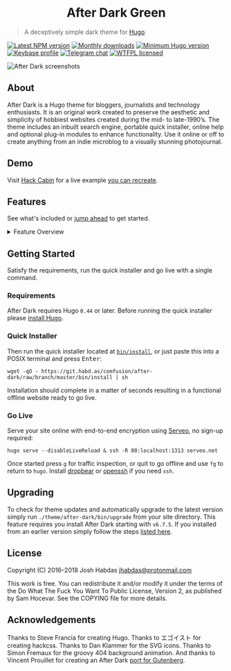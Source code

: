 <h1 align="center">After Dark Green</h1>

> A deceptively simple dark theme for [Hugo].

[![Latest NPM version](https://img.shields.io/npm/v/after-dark.svg?style=flat-square)](https://www.npmjs.com/package/after-dark)
[![Monthly downloads](https://img.shields.io/npm/dm/after-dark.svg?style=flat-square)](https://www.npmjs.com/package/after-dark)
[![Minimum Hugo version](https://img.shields.io/badge/hugo->%3D%200.44-FF4088.svg?style=flat-square)](https://gohugo.io)
[![Keybase profile](https://img.shields.io/badge/pm-keybase-4c8eff.svg?style=flat-square&longCache=true)](https://keybase.io/jhabdas)
[![Telegram chat](https://img.shields.io/badge/chat-telegram-32AFED.svg?style=flat-square&longCache=true)][1]
[![WTFPL licensed](https://img.shields.io/npm/l/after-dark.svg?style=flat-square&longCache=true)](https://git.habd.as/comfusion/after-dark/src/branch/master/COPYING)

![After Dark screenshots](https://git.habd.as/comfusion/after-dark/raw/branch/master/images/docs/minimal-mac.png)

## About

After Dark is a Hugo theme for bloggers, journalists and technology enthusiasts. It is an original work created to preserve the aesthetic and simplicity of hobbiest websites created during the mid- to late-1990’s. The theme includes an inbuilt search engine, portable quick installer, online help and optional plug-in modules to enhance functionality. Use it online or off to create anything from an indie microblog to a visually stunning photojournal.

## Demo

Visit [Hack Cabin](https://hackcabin.com) for a live example [you can recreate](https://go.habd.as/zero-to-http-2).

## Features

See what's included or [jump ahead](#getting-started) to get started.

<details>
<summary>Feature Overview</summary>

Feature | Summary
--------|--------
Quick Installer | One command is all you need to get started with After Dark.
Online Help | Learn to use the theme with convenient help from within your site.
Module System | Add functionality with prebuilt modules designed to compliment your site.
Section Menu | Display an accessible site-wide navigation with links to content sections.
Display Variants | Customize look-and-feel with one of eight included display variations.
Custom Styles | Add to, adjust or disable theme styles for complete design control.
Trim Color | Define how user agents should display the border around your site.
SVG Favicon | Help push browser standards forward by decorating your site with an SVG favicon.
Fuzzy Search | Find and share indexable content anywhere on your site. No registration required.
Code Highlighter | Highlight code in over 160 languages without requiring JavaScript.
Post Images | Add graphics to your posts without touching an image editor.
Lazy Loading | Boost page speed and save bandwidth by deferring assets you define.
Social Engagement | Share links to your site with large images on Facebook, Twitter, Telegram and more.
Search Optimization | Give crawlers rich information about your site structure and content.
Modification Dating | Recently updated content is flagged and made more discoverable to readers.
Index Blocking | Hide pages from search engines without modifying robots.txt.
Referrer Policy | Help protect your visitors from nosy neighbors with a simple site-wide policy.
Snippets | Display alerts, cards, progress indicators and easily build great-looking forms.
Related Content | Display links to relevant content below blog posts automatically.
Table of Contents | Create collapsable content summaries with deep link and smooth-scroll support.
Error Page | Entertain users when errors occur by giving them a glimpse inside the machine.
</details>

## Getting Started

Satisfy the requirements, run the quick installer and go live with a single command.

### Requirements

After Dark requires Hugo `0.44` or later. Before running the quick installer please [install Hugo](https://gohugo.io/getting-started/installing).

### Quick Installer

Then run the quick installer located at [`bin/install`](https://git.habd.as/comfusion/after-dark/src/branch/master/bin/install), or just paste this into a POSIX terminal and press <kbd>Enter</kbd>:

```shell
wget -qO - https://git.habd.as/comfusion/after-dark/raw/branch/master/bin/install | sh
```

Installation should complete in a matter of seconds resulting in a functional offline website ready to go live.

### Go Live

Serve your site online with end-to-end encryption using [Serveo], no sign-up required:

```
hugo serve --disableLiveReload & ssh -R 80:localhost:1313 serveo.net
```

Once started press `g` for traffic inspection, or quit to go offline and use `fg` to return to `hugo`. Install [dropbear] or [openssh] if you need `ssh`.

## Upgrading

To check for theme updates and automatically upgrade to the latest version simply run `./theme/after-dark/bin/upgrade` from your site directory. This feature requires you install After Dark starting with `v6.7.5`. If you installed from an earlier version simply follow the steps [listed here](https://git.habd.as/comfusion/after-dark/commit/6415250769c9c78338893f98b5ab9b77968053f7).

## License

Copyright (C) 2016–2018 Josh Habdas <jhabdas@protonmail.com>

This work is free. You can redistribute it and/or modify it under the
terms of the Do What The Fuck You Want To Public License, Version 2,
as published by Sam Hocevar. See the COPYING file for more details.

## Acknowledgements

Thanks to Steve Francia for creating Hugo. Thanks to エゴイスト for creating hackcss. Thanks to Dan Klammer for the SVG icons. Thanks to Simon Fremaux for the groovy 404 background animation. And thanks to Vincent Prouillet for creating an After Dark [port for Gutenberg](https://www.getgutenberg.io/themes/after-dark/).

[1]: https://t.me/joinchat/Iw_6FEhmKL9sPUAukX9jzg
[Hugo]: https://gohugo.io/
[Serveo]: https://serveo.net
[dropbear]: https://matt.ucc.asn.au/dropbear/dropbear.html
[openssh]: https://www.openssh.com

